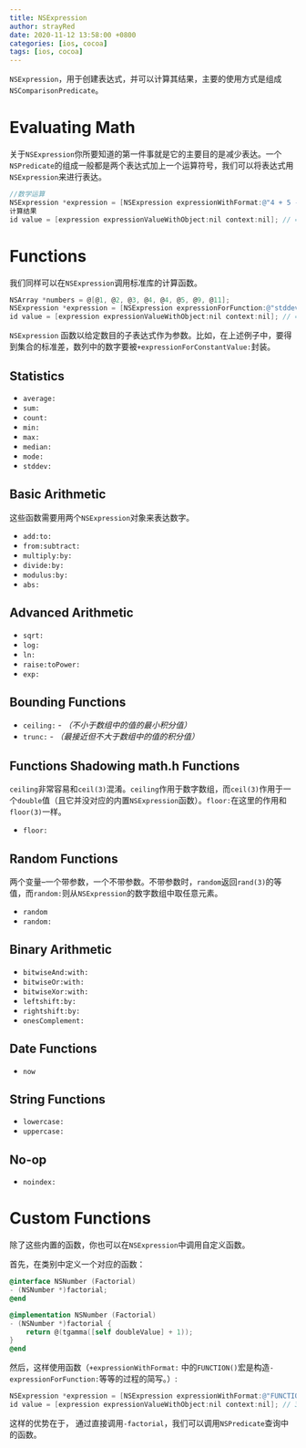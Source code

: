 ```yaml
---
title: NSExpression
author: strayRed
date: 2020-11-12 13:58:00 +0800
categories: [ios, cocoa]
tags: [ios, cocoa]
---
```


`NSExpression`，用于创建表达式，并可以计算其结果，主要的使用方式是组成`NSComparisonPredicate`。

# Evaluating Math

关于`NSExpression`你所要知道的第一件事就是它的主要目的是减少表达。一个`NSPredicate`的组成一般都是两个表达式加上一个运算符号，我们可以将表达式用`NSExpression`来进行表达。

```Objective-C
//数学运算
NSExpression *expression = [NSExpression expressionWithFormat:@"4 + 5 - 2**3"];
计算结果
id value = [expression expressionValueWithObject:nil context:nil]; // => 1
```

# Functions

我们同样可以在`NSExpression`调用标准库的计算函数。

```Objective-C
NSArray *numbers = @[@1, @2, @3, @4, @4, @5, @9, @11];
NSExpression *expression = [NSExpression expressionForFunction:@"stddev:" arguments:@[[NSExpression expressionForConstantValue:numbers]]];
id value = [expression expressionValueWithObject:nil context:nil]; // => 3.21859...
```

`NSExpression` 函数以给定数目的子表达式作为参数。比如，在上述例子中，要得到集合的标准差，数列中的数字要被`+expressionForConstantValue:`封装。

## Statistics

- `average:`
- `sum:`
- `count:`
- `min:`
- `max:`
- `median:`
- `mode:`
- `stddev:`

## Basic Arithmetic

这些函数需要用两个`NSExpression`对象来表达数字。

- `add:to:`
- `from:subtract:`
- `multiply:by:`
- `divide:by:`
- `modulus:by:`
- `abs:`

## Advanced Arithmetic

- `sqrt:`
- `log:`
- `ln:`
- `raise:toPower:`
- `exp:`

## Bounding Functions

- `ceiling:` - *（不小于数组中的值的最小积分值）*
- `trunc:` - *（最接近但不大于数组中的值的积分值）*

## Functions Shadowing math.h Functions

`ceiling`非常容易和`ceil(3)`混淆。`ceiling`作用于数字数组，而`ceil(3)`作用于一个`double`值（且它并没对应的内置`NSExpression`函数）。`floor:`在这里的作用和`floor(3)`一样。

- `floor:`

## Random Functions

两个变量–一个带参数，一个不带参数。不带参数时，`random`返回`rand(3)`的等值，而`random:`则从`NSExpression`的数字数组中取任意元素。

- `random`
- `random:`

## Binary Arithmetic

- `bitwiseAnd:with:`
- `bitwiseOr:with:`
- `bitwiseXor:with:`
- `leftshift:by:`
- `rightshift:by:`
- `onesComplement:`

## Date Functions

- `now`

## String Functions

- `lowercase:`
- `uppercase:`

## No-op

- `noindex:`

# Custom Functions

除了这些内置的函数，你也可以在`NSExpression`中调用自定义函数。

首先，在类别中定义一个对应的函数：

```Objective-C
@interface NSNumber (Factorial)
- (NSNumber *)factorial;
@end

@implementation NSNumber (Factorial)
- (NSNumber *)factorial {
    return @(tgamma([self doubleValue] + 1));
}
@end
```

然后，这样使用函数（`+expressionWithFormat:` 中的`FUNCTION()`宏是构造`-expressionForFunction:`等等的过程的简写。）:

```Objective-C
NSExpression *expression = [NSExpression expressionWithFormat:@"FUNCTION(4.2, 'factorial')"];
id value = [expression expressionValueWithObject:nil context:nil]; // 32.578...
```

这样的优势在于， 通过直接调用`-factorial`，我们可以调用`NSPredicate`查询中的函数。

